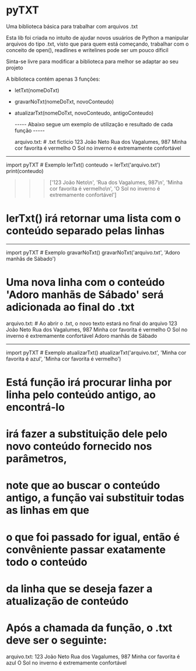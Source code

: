 # pyTXT
Uma biblioteca básica para trabalhar com arquivos .txt

Esta lib foi criada no intuíto de ajudar novos usuários de Python a manipular
arquivos do tipo .txt, visto que para quem está começando, trabalhar com o conceito de open(),
readlines e writelines pode ser um pouco díficil

Sinta-se livre para modificar a biblioteca para melhor se adaptar ao seu projeto

A biblioteca contém apenas 3 funções:
  - letTxt(nomeDoTxt)
  - gravarNoTxt(nomeDoTxt, novoConteudo)
  - atualizarTxt(nomeDoTxt, novoConteudo, antigoConteudo)
  
  
    ----- Abaixo segue um exemplo de utilização e resultado de cada função -----
    
    arquivo.txt:  # .txt ficticio
      123 João Neto
      Rua dos Vagalumes, 987
      Minha cor favorita é vermelho
      O Sol no inverno é extremamente confortável


--------
import pyTXT  # Exemplo lerTxt()
conteudo = lerTxt('arquivo.txt')
print(conteudo)
>>>['123 João Neto\n', 'Rua dos Vagalumes, 987\n', 
'Minha cor favorita é vermelho\n', 'O Sol no inverno é extremamente confortável']
# lerTxt() irá retornar uma lista com o conteúdo separado pelas linhas




---------
import pyTXT  # Exemplo gravarNoTxt()
gravarNoTxt('arquivo.txt', 'Adoro manhãs de Sábado')
#  Uma nova linha com o conteúdo 'Adoro manhãs de Sábado' será adicionada ao final do .txt

arquivo.txt:  # Ao abrir o .txt, o novo texto estará no final do arquivo
      123 João Neto
      Rua dos Vagalumes, 987
      Minha cor favorita é vermelho
      O Sol no inverno é extremamente confortável
      Adoro manhãs de Sábado
      
      

-------
import pyTXT  # Exemplo atualizarTxt()
atualizarTxt('arquivo.txt', 'Minha cor favorita é azul', 'Minha cor favorita é vermelho')
#  Está função irá procurar linha por linha pelo conteúdo antigo, ao encontrá-lo
# irá fazer a substituição dele pelo novo conteúdo fornecido nos parâmetros,
# note que ao buscar o conteúdo antigo, a função vai substituir todas as linhas em que
# o que foi passado for igual, então é convêniente passar exatamente todo o conteúdo
# da linha que se deseja fazer a atualização de conteúdo

# Após a chamada da função, o .txt deve ser o seguinte:
arquivo.txt:
      123 João Neto
      Rua dos Vagalumes, 987
      Minha cor favorita é azul
      O Sol no inverno é extremamente confortável
      
      
